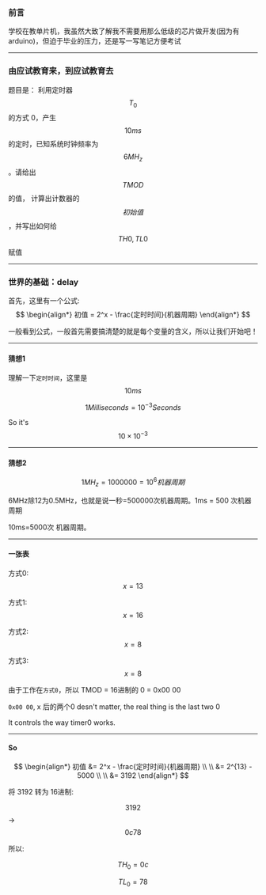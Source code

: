 ### 前言
学校在教单片机，我虽然大致了解我不需要用那么低级的芯片做开发(因为有arduino)，但迫于毕业的压力，还是写一写笔记方便考试

___

### 由应试教育来，到应试教育去

题目是：
利用定时器 $$T_0$$ 的方式 0，产生 $$10ms$$ 的定时，已知系统时钟频率为 $$6MH_z$$ 。请给出 $$TMOD$$ 的值， 计算出计数器的 $$初始值$$，并写出如何给$$TH0, TL0$$ 赋值

___

### 世界的基础：delay

首先，这里有一个公式:
$$
\begin{align*}
初值 = 2^x - \frac{定时时间}{机器周期}
\end{align*}
$$

一般看到公式，一般首先需要搞清楚的就是每个变量的含义，所以让我们开始吧！

___

#### 猜想1

理解一下`定时时间`，这里是 $$10ms$$

$$1 Milliseconds = 10^{-3} Seconds$$

So it's $$10 \times 10^{-3}$$

___

#### 猜想2

$$1MH_z = 1000000 = 10^6 机器周期$$

6MHz除12为0.5MHz，也就是说一秒=500000次机器周期。1ms = 500 次机器周期

10ms=5000次 机器周期。 

___

#### 一张表

方式0: $$x = 13$$

方式1: $$x = 16$$

方式2: $$x = 8$$

方式3: $$x = 8$$

由于工作在`方式0`，所以 TMOD = 16进制的 0 = 0x00 00

`0x00 00`, x 后的两个0 desn't matter, the real thing is the last two 0

It controls the way timer0 works.
___

#### So

$$
\begin{align*}
初值 &= 2^x - \frac{定时时间}{机器周期}
\\ \\
&= 2^{13} - 5000
\\ \\
&= 3192
\end{align*}
$$

将 3192 转为 16进制:

$$3192$$ -> $$0c78$$

所以:

$$TH_0 = 0c$$

$$TL_0 = 78$$